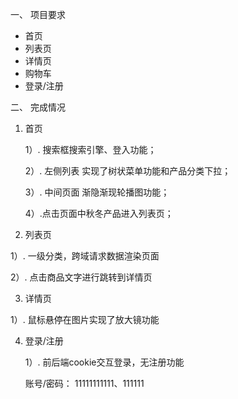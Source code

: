 一、 项目要求

- 首页
- 列表页
- 详情页
- 购物车
- 登录/注册

二、 完成情况 

1. 首页

   1）. 搜索框搜索引擎、登入功能；

   2）. 左侧列表 实现了树状菜单功能和产品分类下拉；

   3）. 中间页面 渐隐渐现轮播图功能；

   4）.点击页面中秋冬产品进入列表页；

2.  列表页

   1）. 一级分类，跨域请求数据渲染页面

   2）. 点击商品文字进行跳转到详情页

3.  详情页

   1）. 鼠标悬停在图片实现了放大镜功能

4. 登录/注册

   1）. 前后端cookie交互登录，无注册功能  

   账号/密码： 11111111111、111111

​    